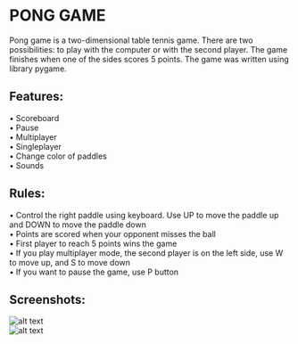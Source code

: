 # PONG GAME

Pong game is a two-dimensional table tennis game. There are two possibilities: to play with the computer or with the second player. The game finishes when one of the sides scores 5 points. The game was written using library pygame. 


## Features:    
•	Scoreboard  
•	Pause  
•	Multiplayer    
•	Singleplayer  
•	Change color of paddles  
•	Sounds  

## Rules:  
•	Control the right paddle using keyboard. Use UP to move the paddle up and DOWN to move the paddle down  
•	Points are scored when your opponent misses the ball  
•	First player to reach 5 points wins the game  
•	If you play multiplayer mode, the second player is on the left side, use W to move up, and S to move down  
•	If you want to pause the game, use P button    

## Screenshots:  
![alt text](https://github.com/dpalatynski/pong_game/blob/master/pong_game_main.png)  
![alt text](https://github.com/dpalatynski/pong_game/blob/master/pong_game_game.png)
